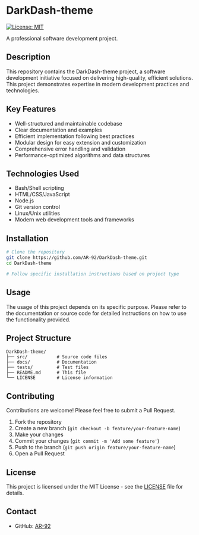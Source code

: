 # DarkDash-theme

[![License: MIT](https://img.shields.io/badge/License-MIT-yellow.svg)](https://opensource.org/licenses/MIT)

A professional software development project.

## Description

This repository contains the DarkDash-theme project, a software development initiative focused on delivering high-quality, efficient solutions. This project demonstrates expertise in modern development practices and technologies.

## Key Features

- Well-structured and maintainable codebase
- Clear documentation and examples
- Efficient implementation following best practices
- Modular design for easy extension and customization
- Comprehensive error handling and validation
- Performance-optimized algorithms and data structures

## Technologies Used

- Bash/Shell scripting
- HTML/CSS/JavaScript
- Node.js
- Git version control
- Linux/Unix utilities
- Modern web development tools and frameworks

## Installation

```bash
# Clone the repository
git clone https://github.com/AR-92/DarkDash-theme.git
cd DarkDash-theme

# Follow specific installation instructions based on project type
```

## Usage

The usage of this project depends on its specific purpose. Please refer to the documentation or source code for detailed instructions on how to use the functionality provided.

## Project Structure

```
DarkDash-theme/
├── src/           # Source code files
├── docs/          # Documentation
├── tests/         # Test files
├── README.md      # This file
└── LICENSE        # License information
```

## Contributing

Contributions are welcome! Please feel free to submit a Pull Request.

1. Fork the repository
2. Create a new branch (`git checkout -b feature/your-feature-name`)
3. Make your changes
4. Commit your changes (`git commit -m 'Add some feature'`)
5. Push to the branch (`git push origin feature/your-feature-name`)
6. Open a Pull Request

## License

This project is licensed under the MIT License - see the [LICENSE](LICENSE) file for details.

## Contact

- GitHub: [AR-92](https://github.com/AR-92)
